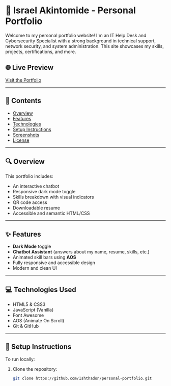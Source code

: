 # 💼 Israel Akintomide - Personal Portfolio

Welcome to my personal portfolio website! I'm an IT Help Desk and Cybersecurity Specialist with a strong background in technical support, network security, and system administration. This site showcases my skills, projects, certifications, and more.

## 🌐 Live Preview

[Visit the Portfolio](https://ishthadon.github.io/personal-portfolio/)

---

## 📂 Contents

- [Overview](#-overview)
- [Features](#-features)
- [Technologies](#-technologies-used)
- [Setup Instructions](#-setup-instructions)
- [Screenshots](#-screenshots)
- [License](#-license)

---

## 🔍 Overview

This portfolio includes:

- An interactive chatbot
- Responsive dark mode toggle
- Skills breakdown with visual indicators
- QR code access
- Downloadable resume
- Accessible and semantic HTML/CSS

---

## ✨ Features

- **Dark Mode** toggle
- **Chatbot Assistant** (answers about my name, resume, skills, etc.)
- Animated skill bars using **AOS**
- Fully responsive and accessible design
- Modern and clean UI

---

## 💻 Technologies Used

- HTML5 & CSS3
- JavaScript (Vanilla)
- Font Awesome
- AOS (Animate On Scroll)
- Git & GitHub

---

## 🚀 Setup Instructions

To run locally:

1. Clone the repository:
   ```bash
   git clone https://github.com/Ishthadon/personal-portfolio.git
